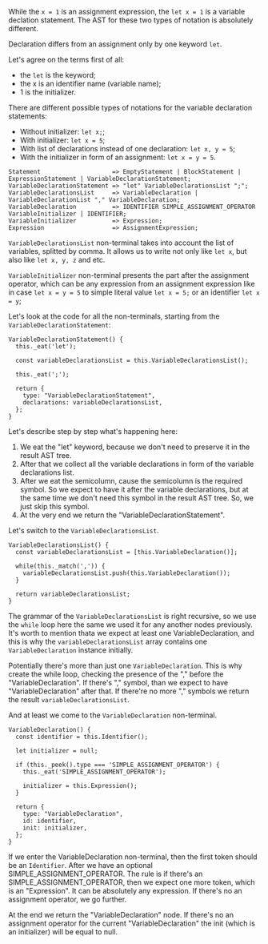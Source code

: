 While the `x = 1` is an assignment expression, the `let x = 1` is a variable declation statement. The AST for these two types of notation is absolutely different.

Declaration differs from an assignment only by one keyword `let`.

Let's agree on the terms first of all:
- the `let` is the keyword;
- the x is an identifier name (variable name);
- 1 is the initializer.

There are different possible types of notations for the variable declaration statements:

- Without initializer: `let x;`;
- With initializer: `let x = 5`;
- With list of declarations instead of one declaration: `let x, y = 5`;
- With the initializer in form of an assignment: `let x = y = 5`.

```
Statement                    => EmptyStatement | BlockStatement | ExpressionStatement | VariableDeclarationStatement;
VariableDeclarationStatement => "let" VariableDeclarationsList ";";
VariableDeclarationsList     => VariableDeclaration | VariableDeclarationList "," VariableDeclaration;
VariableDeclaration          => IDENTIFIER SIMPLE_ASSIGNMENT_OPERATOR VariableInitializer | IDENTIFIER;
VariableInitializer          => Expression;
Expression                   => AssignmentExpression;
```

`VariableDeclarationsList` non-terminal takes into account the list of variables, splitted by comma. It allows us to write not only like `let x`, but also like `let x, y, z` and etc.

`VariableInitializer` non-terminal presents the part after the assignment operator, which can be any expression from an assignment expression like in case `let x = y = 5` to simple literal value `let x = 5;` or an identifier `let x = y`;

Let's look at the code for all the non-terminals, starting from the `VariableDeclarationStatement`:

```
VariableDeclarationStatement() {
  this._eat('let');

  const variableDeclarationsList = this.VariableDeclarationsList();

  this._eat(';');

  return {
    type: "VariableDeclarationStatement",
    declarations: variableDeclarationsList,
  };  
}
```

Let's describe step by step what's happening here:
1. We eat the "let" keyword, because we don't need to preserve it in the result AST tree.
2. After that we collect all the variable declarations in form of the variable declarations list.
3. After we eat the semicolumn, cause the semicolumn is the required symbol. So we expect to have it after the variable declarations, but at the same time we don't need this symbol in the result AST tree. So, we just skip this symbol.
4. At the very end we return the "VariableDeclarationStatement".

Let's switch to the `VariableDeclarationsList`.

```
VariableDeclarationsList() {
  const variableDeclarationsList = [this.VariableDeclaration()];
  
  while(this._match(',')) {
    variableDeclarationsList.push(this.VariableDeclaration());
  }   

  return variableDeclarationsList;
}
```

The grammar of the `VariableDeclarationsList` is right recursive, so we use the `while` loop here the same we used it for any another nodes previously.
It's worth to mention thata we expect at least one VariableDeclaration, and this is why the `variableDeclarationsList` array contains one `VariableDeclaration` instance initially.

Potentially there's more than just one `VariableDeclaration`. This is why create the while loop, checking the presence of the "," before the "VariableDeclaration". If there's "," symbol, than we expect to have "VariableDeclaration" after that. If there're no more "," symbols we return the result `variableDeclarationsList`.

And at least we come to the `VariableDeclaration` non-terminal.

```
VariableDeclaration() {
  const identifier = this.Identifier();

  let initializer = null;

  if (this._peek().type === 'SIMPLE_ASSIGNMENT_OPERATOR') {
    this._eat('SIMPLE_ASSIGNMENT_OPERATOR');

    initializer = this.Expression();
  }   

  return {
    type: "VariableDeclaration",
    id: identifier,
    init: initializer,
  };
}
```

If we enter the VariableDeclaration non-terminal, then the first token should be an `Identifier`. After we have an optional SIMPLE_ASSIGNMENT_OPERATOR. The rule is if there's an SIMPLE_ASSIGNMENT_OPERATOR, then we expect one more token, which is an "Expression". It can be absolutely any expression. If there's no an assignment operator, we go further.

At the end we return the "VariableDeclaration" node. If there's no an assignment operator for the current "VariableDeclaration" the init (which is an initializer) will be equal to null.

